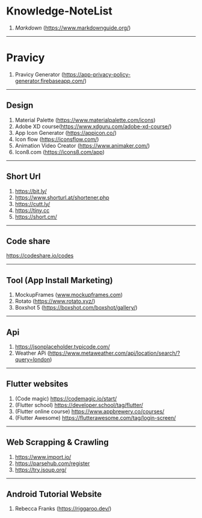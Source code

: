 # Knowledge-NoteList

1. *Markdown*  (https://www.markdownguide.org/)
-------

# Pravicy
1. Pravicy Generator (https://app-privacy-policy-generator.firebaseapp.com/)

---
##  **Design** 
1. Material Palette (https://www.materialpalette.com/icons)
2. Adobe XD course(https://www.xdguru.com/adobe-xd-course/)
3. App Icon Generator (https://appicon.co/)
4. Icon flow (https://iconsflow.com/)
5. Animation Video Creator (https://www.animaker.com/)
6. Icon8.com  (https://icons8.com/app)
---

## Short Url 
1. https://bit.ly/
2. https://www.shorturl.at/shortener.php
3. https://cutt.ly/
4. https://tiny.cc
5. https://short.cm/

---
## Code share
https://codeshare.io/codes

---

## Tool (App Install Marketing)
1. MockupFrames (www.mockupframes.com)
2. Rotato (https://www.rotato.xyz/)
3. Boxshot 5 (https://boxshot.com/boxshot/gallery/)
----

## Api
1. https://jsonplaceholder.typicode.com/
2. Weather APi (https://www.metaweather.com/api/location/search/?query=london)
----

## Flutter websites
1. (Code magic) https://codemagic.io/start/
2. (Flutter school) https://developer.school/tag/flutter/ 
3. (Flutter online course) https://www.appbrewery.co/courses/
4. (Flutter Awesome) https://flutterawesome.com/tag/login-screen/
-------

## Web Scrapping & Crawling
1. https://www.import.io/
2. https://parsehub.com/register
3. https://try.jsoup.org/
------

## Android Tutorial Website
1. Rebecca Franks (https://riggaroo.dev/)
